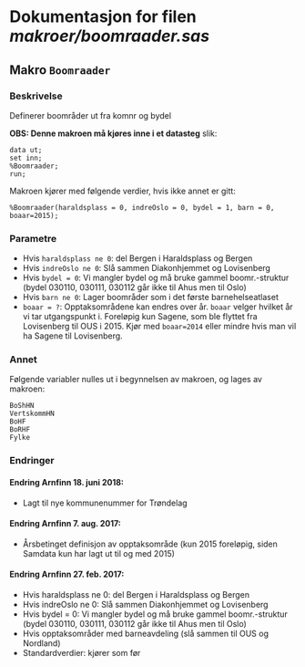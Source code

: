 
# Dokumentasjon for filen *makroer/boomraader.sas*


## Makro `Boomraader`

### Beskrivelse

Definerer boområder ut fra komnr og bydel

**OBS: Denne makroen må kjøres inne i et datasteg** slik:
```
data ut;
set inn;
%Boomraader;
run;
```

Makroen kjører med følgende verdier, hvis ikke annet er gitt:
```
%Boomraader(haraldsplass = 0, indreOslo = 0, bydel = 1, barn = 0, boaar=2015);
```

### Parametre

- Hvis `haraldsplass ne 0`: del Bergen i Haraldsplass og Bergen
- Hvis `indreOslo ne 0`: Slå sammen Diakonhjemmet og Lovisenberg
- Hvis `bydel = 0`: Vi mangler bydel og må bruke gammel boomr.-struktur (bydel 030110, 030111, 030112 går ikke til Ahus men til Oslo)
- Hvis `barn ne 0`: Lager boområder som i det første barnehelseatlaset
- `boaar = ?`: Opptaksområdene kan endres over år. `boaar` velger hvilket år vi tar utgangspunkt i. Foreløpig kun Sagene, som ble flyttet fra Lovisenberg til OUS i 2015. Kjør med `boaar=2014` eller mindre hvis man vil ha Sagene til Lovisenberg.

### Annet

Følgende variabler nulles ut i begynnelsen av makroen, og lages av makroen:
```
BoShHN
VertskommHN
BoHF
BoRHF
Fylke
```

### Endringer

#### Endring Arnfinn 18. juni 2018:
- Lagt til nye kommunenummer for Trøndelag

#### Endring Arnfinn 7. aug. 2017:
- Årsbetinget definisjon av opptaksområde (kun 2015 foreløpig, siden Samdata kun har lagt ut til og med 2015) 

#### Endring Arnfinn 27. feb. 2017:
- Hvis haraldsplass ne 0: del Bergen i Haraldsplass og Bergen
- Hvis indreOslo ne 0: Slå sammen Diakonhjemmet og Lovisenberg
- Hvis bydel = 0: Vi mangler bydel og må bruke gammel boomr.-struktur (bydel 030110, 030111, 030112 går ikke til Ahus men til Oslo)
- Hvis opptaksområder med barneavdeling (slå sammen til OUS og Nordland)
- Standardverdier: kjører som før
